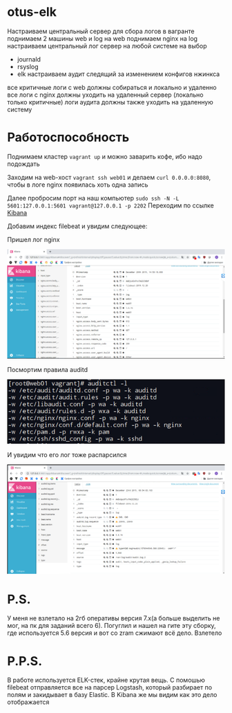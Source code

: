 # otus-elk
Настраиваем центральный сервер для сбора логов
в вагранте поднимаем 2 машины web и log
на web поднимаем nginx
на log настраиваем центральный лог сервер на любой системе на выбор
- journald
- rsyslog
- elk
настраиваем аудит следящий за изменением конфигов нжинкса

все критичные логи с web должны собираться и локально и удаленно
все логи с nginx должны уходить на удаленный сервер (локально только критичные)
логи аудита должны также уходить на удаленную систему

# Работоспособность

Поднимаем кластер `vagrant up` и можно заварить кофе, ибо надо подождать

Заходим на web-хост `vagrant ssh web01` и делаем `curl 0.0.0.0:8080`, чтобы в логе nginx появилась хоть одна запись

Далее пробросим порт на наш компьютер `sudo ssh -N -L 5601:127.0.0.1:5601 vagrant@127.0.0.1 -p 2202`
Переходим по ссылке [Kibana](http://127.0.0.1:5601)

Добавим индекс filebeat и увидим следующее:

Пришел лог nginx

![1](https://github.com/mariosmolov/otus-elk/blob/master/Screenshot_1.png)

Посмортим правила auditd

![2](https://github.com/mariosmolov/otus-elk/blob/master/Screenshot_3.png)

И увидим что его лог тоже распарсился

![3](https://github.com/mariosmolov/otus-elk/blob/master/Screenshot_2.png)

# P.S.

У меня не взлетало на 2гб оперативы версия 7.х(а больше выделить не мог, на пк для заданий всего 6). Погуглил и нашел на гите эту сборку, где используется 5.6 версия и вот со zram сжимают всё дело. Взлетело

# P.P.S.

В работе используется ELK-стек, крайне крутая вещь. С помошью filebeat отправляется все на парсер Logstash, который разбирает по полям и закидывает в базу Elastic. В Kibana же мы видим как это дело отображается
